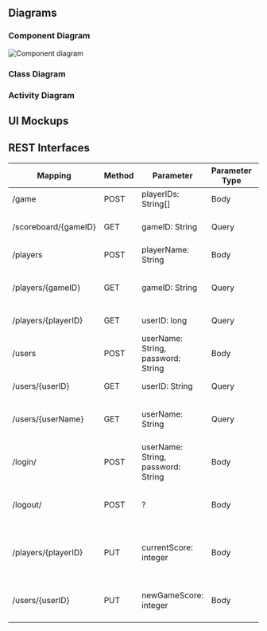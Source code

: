 ## Diagrams

### Component Diagram

![Component diagram](uml/component_diagram.svg)

### Class Diagram

### Activity Diagram

## UI Mockups

## REST Interfaces

| Mapping  | Method | Parameter  | Parameter Type | Status Code  | Response | Description  |
| ------------- | ------------- | ------------- | ------------- | ------------- | ------------- | ------------- |
| /game  | POST  | playerIDs: String[] | Body  | ... | ...  | initiate a new game  |
| /scoreboard/{gameID}  | GET  | gameID: String | Query  | ...  | ... | retrieve a list of scores  |
| /players  | POST  | playerName: String  | Body | ...  | ... | create a new player  |
| /players/{gameID}  | GET  | gameID: String  | Query  | ... | ... | retrieve a list of players in a game  |
| /players/{playerID}  | GET  | userID: long  | Query  | 200<br>404  | ...<br>... | retrieve a player by ID  |
| /users  | POST  | userName: String, password: String  | Body  | ... | ...  | register a new user  |
| /users/{userID} | GET  | userID: String  | Query | ... | ... | retrieve a user by ID  |
| /users/{userName} | GET  | userName: String  | Query | ... | ... | retrieve a user by their username  |
| /login/ | POST  | userName: String, password: String  | Body  | ...  | ... | login with username and password  |
| /logout/ | POST  | ?  | Body  | ... | ... | terminate user session by logging out  |
| /players/{playerID} | PUT | currentScore: integer | Body | - | - | change players score during game |
| /users/{userID} | PUT | newGameScore: integer | Body | - | - | change users overall game score |




